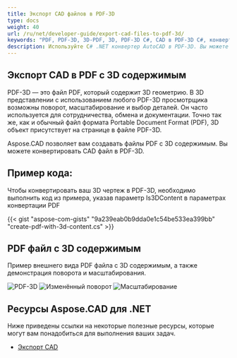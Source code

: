 ```yaml
---
title: Экспорт CAD файлов в PDF-3D
type: docs
weight: 40
url: /ru/net/developer-guide/export-cad-files-to-pdf-3d/
keywords: "PDF, PDF-3D, 3D-PDF, 3D, PDF-3D C#, CAD в PDF-3D C#, конвертировать AutoCAD, конвертировать autocad в pdf-3d"
description: Используйте C# .NET конвертер AutoCAD в PDF-3D. Вы можете конвертировать 3D модель в PDF-3D на C# .NET.
---
```


## **Экспорт CAD в PDF с 3D содержимым**

PDF-3D — это файл PDF, который содержит 3D геометрию. В 3D представлении с использованием любого PDF-3D просмотрщика возможны поворот, масштабирование и выбор деталей. Он часто используется для сотрудничества, обмена и документации. Точно так же, как и обычный файл формата Portable Document Format (PDF), 3D объект присутствует на странице в файле PDF-3D.

Aspose.CAD позволяет вам создавать файлы PDF с 3D содержимым. Вы можете конвертировать CAD файл в PDF-3D.

## **Пример кода:**

Чтобы конвертировать ваш 3D чертеж в PDF-3D, необходимо выполнить код из примера, указав параметр Is3DContent в параметрах конвертации PDF

{{< gist "aspose-com-gists" "9a239eab0b9dda0e1c54be533ea399bb" "create-pdf-with-3d-content.cs" >}}

## **PDF файл с 3D содержимым**

Пример внешнего вида PDF файла с 3D содержимым, а также демонстрация поворота и масштабирования.

![PDF-3D](/cad/_assets/guide/pdf-3d/result.png)
![Изменённый поворот](/cad/_assets/guide/pdf-3d/rotate.png)
![Масштабирование](/cad/_assets/guide/pdf-3d/scaling.png)

## **Ресурсы Aspose.CAD для .NET**

Ниже приведены ссылки на некоторые полезные ресурсы, которые могут вам понадобиться для выполнения ваших задач.

- [Экспорт CAD](/cad/net/exporting-cad/)
